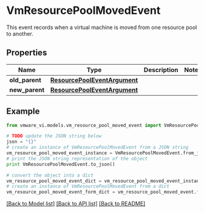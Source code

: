# VmResourcePoolMovedEvent

This event records when a virtual machine is moved from one resource pool to another. 

## Properties
Name | Type | Description | Notes
------------ | ------------- | ------------- | -------------
**old_parent** | [**ResourcePoolEventArgument**](ResourcePoolEventArgument.md) |  | 
**new_parent** | [**ResourcePoolEventArgument**](ResourcePoolEventArgument.md) |  | 

## Example

```python
from vmware_vi.models.vm_resource_pool_moved_event import VmResourcePoolMovedEvent

# TODO update the JSON string below
json = "{}"
# create an instance of VmResourcePoolMovedEvent from a JSON string
vm_resource_pool_moved_event_instance = VmResourcePoolMovedEvent.from_json(json)
# print the JSON string representation of the object
print VmResourcePoolMovedEvent.to_json()

# convert the object into a dict
vm_resource_pool_moved_event_dict = vm_resource_pool_moved_event_instance.to_dict()
# create an instance of VmResourcePoolMovedEvent from a dict
vm_resource_pool_moved_event_form_dict = vm_resource_pool_moved_event.from_dict(vm_resource_pool_moved_event_dict)
```
[[Back to Model list]](../README.md#documentation-for-models) [[Back to API list]](../README.md#documentation-for-api-endpoints) [[Back to README]](../README.md)


